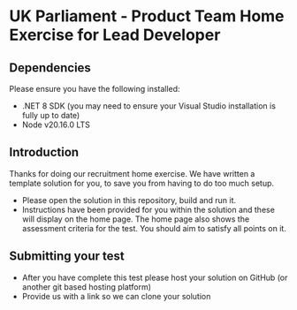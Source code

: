 # UK Parliament - Product Team Home Exercise for Lead Developer

## Dependencies
Please ensure you have the following installed:
* .NET 8 SDK (you may need to ensure your Visual Studio installation is fully up to date)
* Node v20.16.0 LTS

## Introduction

Thanks for doing our recruitment home exercise. We have written a template solution for you, to save you from having to do too much setup.

* Please open the solution in this repository, build and run it. 
* Instructions have been provided for you within the solution and these will display on the home page. The home page also shows the assessment criteria for the test. You should aim to satisfy all points on it.

## Submitting your test
* After you have complete this test please host your solution on GitHub (or another git based hosting platform)
* Provide us with a link so we can clone your solution